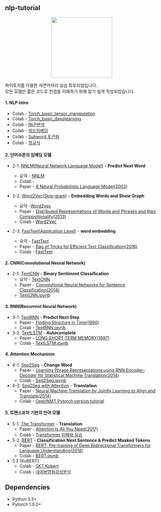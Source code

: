 ## nlp-tutorial

<p align="center"> <img width="200" src="https://pytorchnlp.readthedocs.io/en/latest/_static/logo.svg" /></p>


파이토치를 이용한 자연어처리 실습 튜토리얼입니다. <br>
모든 모델은 짧은 코드로 컨셉을 이해하기 위해 알기 쉽게 작성되었습니다. 


#### 1. NLP intro
- Colab - [Torch_basic_tensor_manipulation](https://colab.research.google.com/drive/1MilKT-6vIA5ZDF4_gB6BhXWBCokXd2W_#scrollTo=UApRY6Le-9Gu)
- Colab - [Torch_basic_deeplearning](https://colab.research.google.com/drive/1haMB-pZEp-_tkHw3yjV4uJB2npMsIDEo#scrollTo=c_-URBqY7c92)
- Colab - [NLP분석](https://colab.research.google.com/drive/1Qs3xctULHGC6FhL96cw6VuPn1oJq32g5#scrollTo=8XmWxhAV_D59)
- Colab - [워드임베딩](https://colab.research.google.com/drive/15L7szv7yqYmWT0e2rnhNhwkETh4gy6QC#scrollTo=7Tvsl2qSIxSo)
- Colab - [Subword 토큰화](https://colab.research.google.com/drive/1wKgVQs5K1cewlBlLZSn1JJvCg8Itpqwp#scrollTo=0VAH6Mc-O5El)
- Colab - [정규식](https://colab.research.google.com/drive/1p-_VIAUhSa1Yr2wW2-cXH8m7YWK_gmmX#scrollTo=GYg0QwtwPM9z)

#### 2. 단어수준의 임베딩 모델

- 2-1. [NNLM(Neural Network Language Model)](1-1.NNLM) - **Predict Next Word**
  - 요약 - [NNLM](https://github.com/seppilee/nlp-tutorial/blob/main/NNLM.md)
  - Colab - 
  - Paper -  [A Neural Probabilistic Language Model(2003)](http://www.jmlr.org/papers/volume3/bengio03a/bengio03a.pdf)
   
- 2-2. [Word2Vec(Skip-gram)](1-2.Word2Vec) - **Embedding Words and Show Graph**
  - 요약 -[Word2vec](https://github.com/seppilee/nlp-tutorial/blob/main/W2V.md)
  - Paper - [Distributed Representations of Words and Phrases
    and their Compositionality(2013)](https://papers.nips.cc/paper/5021-distributed-representations-of-words-and-phrases-and-their-compositionality.pdf)
  - Colab - [Word2Vec](https://colab.research.google.com/drive/1sxTJfYhA5BcgIGZkgHM1acsAhx04oEgN)
- 2-3. [FastText(Application Level)](1-3.FastText) - **word embedding**
  - 요약 - [FastText](https://github.com/seppilee/nlp-tutorial/blob/main/fasttext.md)
  - Paper - [Bag of Tricks for Efficient Text Classification(2016)](https://arxiv.org/pdf/1607.01759.pdf)
  - Colab - [FastText](https://colab.research.google.com/drive/1-bXceLS06-sc1paQV0GKutPg1Qu7t5Fs#scrollTo=y1yDPCjVsO6x)



#### 2. CNN(Convolutional Neural Network)

- 2-1. [TextCNN](2-1.TextCNN) - **Binary Sentiment Classification**
  - 요약 - [TextCNN](https://github.com/seppilee/nlp-tutorial/blob/main/TxtCNN.md)
  - Paper - [Convolutional Neural Networks for Sentence Classification(2014)](http://www.aclweb.org/anthology/D14-1181)
  - [TextCNN.ipynb](https://colab.research.google.com/drive/1w53z6lU2QN8z2Om8S3vfFG_Bt80K5VAz#scrollTo=cV42pNwfqLI4)



#### 3. RNN(Recurrent Neural Network)

- 3-1. [TextRNN](3-1.TextRNN) - **Predict Next Step**
  - Paper - [Finding Structure in Time(1990)](http://psych.colorado.edu/~kimlab/Elman1990.pdf)
  - Colab - [TextRNN.ipynb](https://colab.research.google.com/github/graykode/nlp-tutorial/blob/master/3-1.TextRNN/TextRNN.ipynb)
- 3-2. [TextLSTM](https://github.com/graykode/nlp-tutorial/tree/master/3-2.TextLSTM) - **Autocomplete**
  - Paper - [LONG SHORT-TERM MEMORY(1997)](https://www.bioinf.jku.at/publications/older/2604.pdf)
  - Colab - [TextLSTM.ipynb](https://colab.research.google.com/github/graykode/nlp-tutorial/blob/master/3-2.TextLSTM/TextLSTM.ipynb)



#### 4. Attention Mechanism

- 4-1. [Seq2Seq](4-1.Seq2Seq) - **Change Word**
  - Paper - [Learning Phrase Representations using RNN Encoder–Decoder
    for Statistical Machine Translation(2014)](https://arxiv.org/pdf/1406.1078.pdf)
  - Colab - [Seq2Seq.ipynb](https://colab.research.google.com/github/graykode/nlp-tutorial/blob/master/4-1.Seq2Seq/Seq2Seq.ipynb)
- 4-2. [Seq2Seq with Attention](4-2.Seq2Seq(Attention)) - **Translation**
  - Paper - [Neural Machine Translation by Jointly Learning to Align and Translate(2014)](https://arxiv.org/abs/1409.0473)
  - Colab - [OpenNMT Pytorch version tutorial](https://colab.research.google.com/drive/1QJdbj4MWTPS5pSWdm8OcZSl6Q75khRPy)

#### 5. 트랜스포머 기반의 언어 모델

- 5-1.  [The Transformer](5-1.Transformer) - **Translation**
  - Paper - [Attention Is All You Need(2017)](https://arxiv.org/abs/1706.03762)
  - Colab - [Transformer 이해와 실습 ](https://colab.research.google.com/drive/1f7ezUrGNUTRmBIVMRxdUiuxy5ttRuyvm)
- 5-2. [BERT](5-2.BERT) - **Classification Next Sentence & Predict Masked Tokens**
  - Paper - [BERT: Pre-training of Deep Bidirectional Transformers for Language Understanding(2018)](https://arxiv.org/abs/1810.04805)
  - Colab - [BERT.ipynb](https://colab.research.google.com/github/graykode/nlp-tutorial/blob/master/5-2.BERT/BERT.ipynb)
- 5.3 [KoBERT]
  - Colab - [SKT Kobert](https://colab.research.google.com/drive/1lyTSeXO2tfvXbFeu_lqEBJ-EgMOSHHvZ)
  - Colab - [네이버영화감성분석](https://colab.research.google.com/drive/1tIf0Ugdqg4qT7gcxia3tL7und64Rv1dP)
## Dependencies

- Python 3.5+
- Pytorch 1.0.0+

